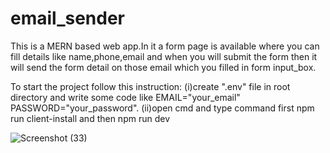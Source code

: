 # email_sender

This is a MERN based web app.In it a form page is available where you can fill details like name,phone,email and when you will submit the form then it will send the form detail on those email
which you filled in form input_box.

To start the project follow this instruction:
  (i)create ".env" file in root directory and write some code like EMAIL="your_email" PASSWORD="your_password".
  (ii)open cmd and type command first npm run client-install and then npm run dev
  
  ![Screenshot (33)](https://user-images.githubusercontent.com/36834321/88485339-c1b10480-cf92-11ea-9213-06c2957609f6.png)

